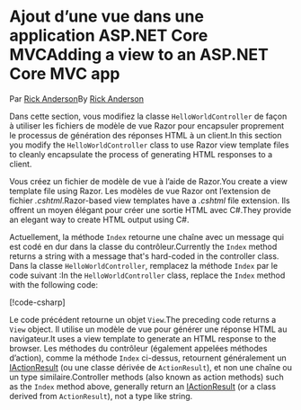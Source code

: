 # <a name="adding-a-view-to-an-aspnet-core-mvc-app"></a><span data-ttu-id="8f366-101">Ajout d’une vue dans une application ASP.NET Core MVC</span><span class="sxs-lookup"><span data-stu-id="8f366-101">Adding a view to an ASP.NET Core MVC app</span></span>

<span data-ttu-id="8f366-102">Par [Rick Anderson](https://twitter.com/RickAndMSFT)</span><span class="sxs-lookup"><span data-stu-id="8f366-102">By [Rick Anderson](https://twitter.com/RickAndMSFT)</span></span>

<span data-ttu-id="8f366-103">Dans cette section, vous modifiez la classe `HelloWorldController` de façon à utiliser les fichiers de modèle de vue Razor pour encapsuler proprement le processus de génération des réponses HTML à un client.</span><span class="sxs-lookup"><span data-stu-id="8f366-103">In this section you modify the `HelloWorldController` class to use Razor view template files to cleanly encapsulate the process of generating HTML responses to a client.</span></span>

<span data-ttu-id="8f366-104">Vous créez un fichier de modèle de vue à l’aide de Razor.</span><span class="sxs-lookup"><span data-stu-id="8f366-104">You create a view template file using Razor.</span></span> <span data-ttu-id="8f366-105">Les modèles de vue Razor ont l’extension de fichier *.cshtml*.</span><span class="sxs-lookup"><span data-stu-id="8f366-105">Razor-based view templates have a *.cshtml* file extension.</span></span> <span data-ttu-id="8f366-106">Ils offrent un moyen élégant pour créer une sortie HTML avec C#.</span><span class="sxs-lookup"><span data-stu-id="8f366-106">They provide an elegant way to create HTML output using C#.</span></span>

<span data-ttu-id="8f366-107">Actuellement, la méthode `Index` retourne une chaîne avec un message qui est codé en dur dans la classe du contrôleur.</span><span class="sxs-lookup"><span data-stu-id="8f366-107">Currently the `Index` method returns a string with a message that's hard-coded in the controller class.</span></span> <span data-ttu-id="8f366-108">Dans la classe `HelloWorldController`, remplacez la méthode `Index` par le code suivant :</span><span class="sxs-lookup"><span data-stu-id="8f366-108">In the `HelloWorldController` class, replace the `Index` method with the following code:</span></span>

[!code-csharp[](../../tutorials/first-mvc-app/start-mvc/sample/MvcMovie/Controllers/HelloWorldController.cs?name=snippet_4)]

<span data-ttu-id="8f366-109">Le code précédent retourne un objet `View`.</span><span class="sxs-lookup"><span data-stu-id="8f366-109">The preceding code returns a `View` object.</span></span> <span data-ttu-id="8f366-110">Il utilise un modèle de vue pour générer une réponse HTML au navigateur.</span><span class="sxs-lookup"><span data-stu-id="8f366-110">It uses a view template to generate an HTML response to the browser.</span></span> <span data-ttu-id="8f366-111">Les méthodes du contrôleur (également appelées méthodes d’action), comme la méthode `Index` ci-dessus, retournent généralement un [IActionResult](/dotnet/api/microsoft.aspnetcore.mvc.iactionresult) (ou une classe dérivée de `ActionResult`), et non une chaîne ou un type similaire.</span><span class="sxs-lookup"><span data-stu-id="8f366-111">Controller methods (also known as action methods) such as the `Index` method above, generally return an [IActionResult](/dotnet/api/microsoft.aspnetcore.mvc.iactionresult) (or a class derived from `ActionResult`), not a type like string.</span></span>
